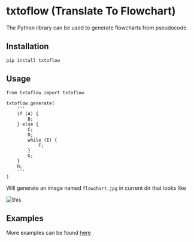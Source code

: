 # txtoflow (Translate To Flowchart)

The Python library can be used to generate flowcharts from pseudocode.

## Installation

  `pip install txtoflow`

## Usage

```python3
from txtoflow import txtoflow

txtoflow.generate(
    '''
    if (A) {
        B;
    } else {
        C;
        D;
        while (E) {
            F;
        }
        G;
    }
    H;
    '''
)
```

Will generate an image named `flowchart.jpg` in current dir that looks like

![this](https://github.com/KrishKasula/txtoflow/tree/master/examples/flowchart.jpg?raw=true "Simple FlowChart")

## Examples

More examples can be found [here](https://github.com/KrishKasula/txtoflow/tree/master/examples)
